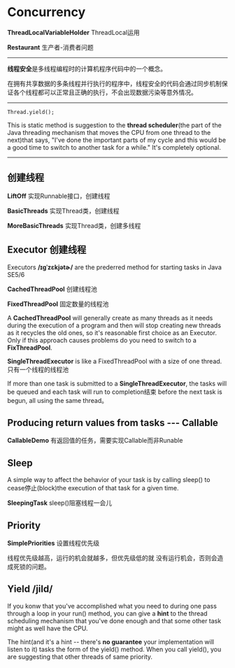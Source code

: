 # Concurrency #

**ThreadLocalVariableHolder** ThreadLocal运用

**Restaurant** 生产者-消费者问题

---

**线程安全**是多线程编程时的计算机程序代码中的一个概念。

在拥有共享数据的多条线程并行执行的程序中，线程安全的代码会通过同步机制保证各个线程都可以正常且正确的执行，不会出现数据污染等意外情况。

---

	Thread.yield();

This is static method is suggestion to the **thread scheduler**(the part of the Java threading mechanism that moves the CPU from one thread to the next)that says, "I've done the important parts of my cycle and this would be a good time to switch to another task for a while." It's completely optional.

---

## 创建线程 ##

**LiftOff** 实现Runnable接口，创建线程

**BasicThreads** 实现Thread类，创建线程

**MoreBasicThreads** 实现Thread类，创建多线程

## Executor 创建线程 ##

Executors **/ɪɡˈzɛkjətɚ/** are the prederred method for starting tasks in Java SE5/6

**CachedThreadPool** 创建线程池

**FixedThreadPool** 固定数量的线程池

A **CachedThreadPool** will generally create as many threads as it needs during the execution of a program and then will stop creating new threads as it recycles the old ones, so it's reasonable first choice as an Executor. Only if this approach causes problems do you need to switch to a **FixThreadPool**.

**SingleThreadExecutor** is like a FixedThreadPool with a size of one thread.只有一个线程的线程池

If more than one task is submitted to a **SingleThreadExecutor**, the tasks will be queued and each task will run to completion结束 before the next task is begun, all using the same thread。

## Producing return values from tasks --- Callable ##

**CallableDemo** 有返回值的任务，需要实现Callable而非Runable

## Sleep ##

A simple way to affect the behavior of your task is by calling sleep() to cease停止(block)the execution of that task for a given time.

**SleepingTask** sleep()阻塞线程一会儿

## Priority ##

**SimplePriorities** 设置线程优先级

线程优先级越高，运行的机会就越多，但优先级低的就 没有运行机会，否则会造成死锁的问题。

## Yield /jild/ ##

If you konw that you've accomplished what you need to during one pass through a loop in your run() method, you can give a **hint** to the thread scheduling mechanism that you've done enough and that some other task might as well have the CPU.

The hint(and it's a hint -- there's **no guarantee** your implementation will listen to it) tasks the form of the yield() method. When you call yield(), you are suggesting that other threads of same priority.